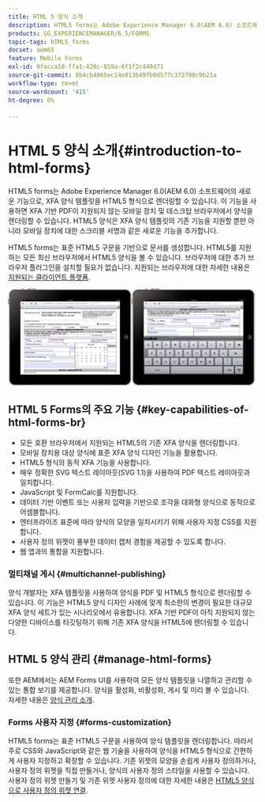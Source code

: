 ```yaml
---
title: HTML 5 양식 소개
description: HTML5 forms는 Adobe Experience Manager 6.0(AEM 6.0) 소프트웨어의 새로운 기능으로, XFA 양식 템플릿을 HTML5 형식으로 렌더링할 수 있습니다.
products: SG_EXPERIENCEMANAGER/6.5/FORMS
topic-tags: hTML5_forms
docset: aem65
feature: Mobile Forms
exl-id: 0facca18-ffa1-420c-859a-6f1f2c449d71
source-git-commit: 8b4cb4065ec14e813b49fb0d577c372790c9b21a
workflow-type: tm+mt
source-wordcount: '415'
ht-degree: 0%

---
```


# HTML 5 양식 소개{#introduction-to-html-forms}

HTML5 forms는 Adobe Experience Manager 6.0(AEM 6.0) 소프트웨어의 새로운 기능으로, XFA 양식 템플릿을 HTML5 형식으로 렌더링할 수 있습니다. 이 기능을 사용하면 XFA 기반 PDF이 지원되지 않는 모바일 장치 및 데스크탑 브라우저에서 양식을 렌더링할 수 있습니다. HTML5 양식은 XFA 양식 템플릿의 기존 기능을 지원할 뿐만 아니라 모바일 장치에 대한 스크리블 서명과 같은 새로운 기능을 추가합니다.

HTML5 forms는 표준 HTML5 구문을 기반으로 문서를 생성합니다. HTML5를 지원하는 모든 최신 브라우저에서 HTML5 양식을 볼 수 있습니다. 브라우저에 대한 추가 브라우저 플러그인을 설치할 필요가 없습니다. 지원되는 브라우저에 대한 자세한 내용은 [지원되는 클라이언트 플랫폼](https://adobe.com/go/learn_aemforms_supportedplatforms_63).

![HTML5 양식 미리 보기](do-not-localize/mobile_form_on_an_ipad_date_14.png)

## HTML 5 Forms의 주요 기능 {#key-capabilities-of-html-forms-br}

* 모든 호환 브라우저에서 지원되는 HTML5의 기존 XFA 양식을 렌더링합니다.
* 모바일 장치용 대상 양식에 표준 XFA 양식 디자인 기능을 활용합니다.
* HTML5 형식의 동적 XFA 기능을 사용합니다.
* 매우 정확한 SVG 텍스트 레이아웃(SVG 1.1)을 사용하여 PDF 텍스트 레이아웃과 일치합니다.
* JavaScript 및 FormCalc를 지원합니다.
* 데이터 기반 이벤트 또는 사용자 입력을 기반으로 조각을 대화형 양식으로 동적으로 어셈블합니다.
* 엔터프라이즈 표준에 따라 양식의 모양을 일치시키기 위해 사용자 지정 CSS를 지원합니다.
* 사용자 정의 위젯이 풍부한 데이터 캡처 경험을 제공할 수 있도록 합니다.
* 웹 앱과의 통합을 지원합니다.

### 멀티채널 게시 {#multichannel-publishing}

양식 개발자는 XFA 템플릿을 사용하여 양식을 PDF 및 HTML5 형식으로 렌더링할 수 있습니다. 이 기능은 HTML5 양식 디자인 사례에 맞게 최소한의 변경이 필요한 대규모 XFA 양식 세트가 있는 시나리오에서 유용합니다. XFA 기반 PDF이 아직 지원되지 않는 다양한 디바이스를 타깃팅하기 위해 기존 XFA 양식을 HTML5에 렌더링할 수 있습니다.

## HTML 5 양식 관리 {#manage-html-forms}

또한 AEM에서는 AEM Forms UI를 사용하여 모든 양식 템플릿을 나열하고 관리할 수 있는 통합 보기를 제공합니다. 양식을 활성화, 비활성화, 게시 및 미리 볼 수 있습니다. 자세한 내용은 [양식 관리 소개](../../forms/using/introduction-managing-forms.md).

### Forms 사용자 지정 {#forms-customization}

HTML5 forms는 표준 HTML5 구문을 사용하여 양식 템플릿을 렌더링합니다. 따라서 주로 CSS와 JavaScript와 같은 웹 기술을 사용하여 양식을 HTML5 형식으로 간편하게 사용자 지정하고 확장할 수 있습니다. 기존 위젯의 모양을 손쉽게 사용자 정의하거나, 사용자 정의 위젯을 직접 만들거나, 양식의 사용자 정의 스타일을 사용할 수 있습니다. 사용자 정의 위젯 만들기 및 기존 위젯 사용자 정의에 대한 자세한 내용은 [HTML5 양식으로 사용자 정의 위젯 연결](../../forms/using/custom-widgets.md).
